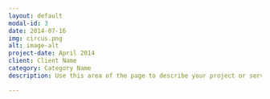 ```yaml
---
layout: default
modal-id: 3
date: 2014-07-16
img: circus.png
alt: image-alt
project-date: April 2014
client: Client Name
category: Category Name
description: Use this area of the page to describe your project or services. Replace the image above with the image of your choosing that is appropriate for the project ot service.

---
```

